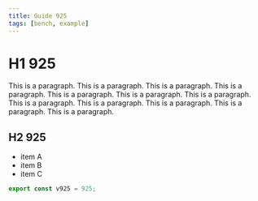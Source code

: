 ```yaml
---
title: Guide 925
tags: [bench, example]
---
```


# H1 925

This is a paragraph. This is a paragraph. This is a paragraph. This is a paragraph. This is a paragraph. This is a paragraph. This is a paragraph. This is a paragraph. This is a paragraph. This is a paragraph. This is a paragraph. This is a paragraph. 

## H2 925

- item A
- item B
- item C

```ts
export const v925 = 925;
```